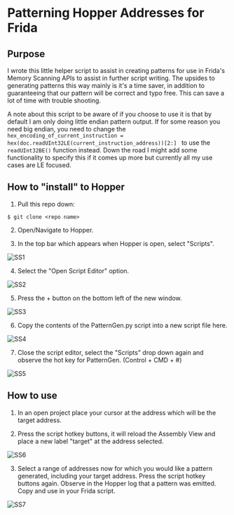 # Patterning Hopper Addresses for Frida

## Purpose

I wrote this little helper script to assist in creating patterns for use in Frida's Memory Scanning APIs to assist in further script writing. The upsides to generating patterns this way mainly is it's a time saver, in addition to guaranteeing that our pattern will be correct and typo free. This can save a lot of time with trouble shooting. 

A note about this script to be aware of if you choose to use it is that by default I am only doing little endian pattern output. If for some reason you need big endian, you need to change the `hex_encoding_of_current_instruction = hex(doc.readUInt32LE(current_instruction_address))[2:]
` to use the `readUInt32BE()` function instead. Down the road I might add some functionality to specify this if it comes up more but currently all my use cases are LE focused. 

## How to "install" to Hopper

1. Pull this repo down:

```
$ git clone <repo name>
```

2. Open/Navigate to Hopper.

3. In the top bar which appears when Hopper is open, select "Scripts".

![SS1](https://github.com/nickRubio/PatternGenForHopper/assets/124838061/95212fb0-c878-4e1e-b22e-ad2547b39365)

4. Select the "Open Script Editor" option. 

![SS2](https://github.com/nickRubio/PatternGenForHopper/assets/124838061/4b9c6c07-328a-4dfc-8cc1-55755a5448be)

5. Press the + button on the bottom left of the new window.

![SS3](https://github.com/nickRubio/PatternGenForHopper/assets/124838061/575e3e7e-7ec4-4dd4-8c70-1426b92f4df9)

6. Copy the contents of the PatternGen.py script into a new script file here.

![SS4](https://github.com/nickRubio/PatternGenForHopper/assets/124838061/fab8a8a2-a0f1-46e3-b0cf-e570e113323b)

7. Close the script editor, select the "Scripts" drop down again and observe the hot key for PatternGen. (Control + CMD + #)

![SS5](https://github.com/nickRubio/PatternGenForHopper/assets/124838061/321e2714-acf7-4f11-a70a-30f4d4149fd5)


## How to use

1. In an open project place your cursor at the address which will be the target address.

2. Press the script hotkey buttons, it will reload the Assembly View and place a new label "target" at the address selected.

![SS6](https://github.com/nickRubio/PatternGenForHopper/assets/124838061/dc40556c-d1f2-4ded-a57b-925133d53b7e)

3. Select a range of addresses now for which you would like a pattern generated, including your target address. Press the script hotkey buttons again. Observe in the Hopper log that a pattern was emitted. Copy and use in your Frida script. 

![SS7](https://github.com/nickRubio/PatternGenForHopper/assets/124838061/4ae1f5f2-02a3-4ed0-9f28-8146f5775b22)
